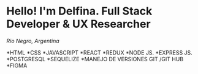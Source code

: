 # Hello! I'm Delfina. Full Stack Developer & UX Researcher

_Rio Negro, Argentina_

*HTML
*CSS
*JAVASCRIPT
*REACT
*REDUX
*NODE JS.
*EXPRESS JS.
*POSTGRESQL
*SEQUELIZE
*MANEJO DE VERSIONES GIT /GIT HUB
*FIGMA